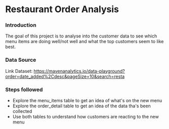 # Restaurant Order Analysis



### Introduction
The goal of this project is to analyse into the customer data to see which menu items are doing well/not well and what the top customers seem to like best.


### Data Source

Link Dataset: https://mavenanalytics.io/data-playground?order=date_added%2Cdesc&pageSize=10&search=resta


### Steps followed

- Explore the menu_items table to get an idea of what's on the new menu
- Explore the order_detail table to get an idea of the data tha's been collected
- Use both tables to understand how customers are reacting to the new menu
